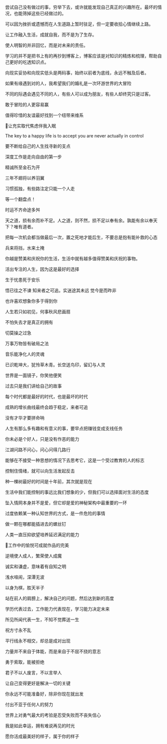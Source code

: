 #

尝试自己没有做过的事，穷举下去，或许就能发现自己真正的兴趣所在。最坏的情况，也能筛掉这些已经做过的。

可以因为挫折或遗憾而在人生道路上暂时驻足，但一定要收拾心情继续上路。

让工作融入生活，成就自我，而不是为了生存。

使人明智的并非回忆，而是对未来的责任。

学习的并不是把书上有的再抄到博客上，博客应该是对知识的精炼和梳理，帮助自己更好的吃透知识点。

向现实妥协和向现实低头是两码事，始终以前者为底线，永远不触及后者。

如果有缘遇到对的人，我希望我们的婚礼是一次环游世界的大冒险

不同的际遇会遇见不同的人，有些人可以成为朋友，有些人却终究只是过客。

敢于冒险的人更容易赢

值得珍惜的友谊最好找到一个纽带来维系

让充实取代焦虑伴我入眠

The key to a happy life is to accept you are never actually in control

要不断给自己的人生找寻新的支点

深度工作是走向自由的第一步

精诚所至金石为开

三年不翅将以养羽翼

习惯孤独，有些路注定只能一个人走

等一个翻盘点！

时运不齐命途多舛

天之道，损有余而补不足。人之道，则不然，损不足以奉有余。孰能有余以奉天下？唯有道者。

把每一次机会都当做最后一次，置之死地才能后生，不要总是抱有能补救的心态

兵来将挡，水来土掩

你越是赞美和庆祝你的生活，生活中就有越多值得赞美和庆祝的事物。

活出专注的人生，因为这是最好的选择

生于忧患死于安乐

悟已往之不谏 知来者之可追。实迷途其未远 觉今是而昨非

也许喜欢想象你多于得到你

人生若只如初见，何事秋风悲画扇

不怕失去才是真正的拥有

切莫操之过急

万事万物皆有破局之法

音乐能净化人的灵魂

已识乾坤大，犹怜草木青。长空送鸟印，留幻与人灵

世界是一面镜子，你笑他便笑

过去只是我们讲给自己的故事

每个时代都是最好的时代，也是最坏的时代

成熟的增长曲线最终会趋于稳定，来者可追

没有才华才要拼命呐

人生有那么多有趣和有意义的事，要早点把赚钱变成支线任务

你未必是个好人，只是没有作恶的能力

江湖问路不问心，问心问得几路行

能够在不接受一种思想的情况下去思考它，这是一个受过教育的人的标志

控制住情绪，就可以向生活发起反击

种一棵树最好的时间是十年前，其次就是现在

生活中我们能控制的事远比我们想象的少，但我们可以选择面对生活的态度

坠入情网本身并不是爱，但它却是爱的神秘架构中最重要的一环

过度依赖某一种认知世界的方式，是一件危险的事情

做一颗在哪都能插进去的螺丝钉

人类一直压抑欲望培养延迟满足的能力

工作中的愉悦可成就作品的完美

逆境使人成人，繁荣使人成魔

诚实和谦虚，意味着有自知之明

浅水喧闹，深潭无波

以身为棋，胜天半子

站在前人的肩膀上，解决自己的问题，然后达到新的高度

学历代表过去，工作能力代表现在，学习能力决定未来

所见所闻代表一生，不知不觉葬送一生

祝方寸永不乱

平行线永不相交，却总是成对出现

力量并不来自于体能，而是来自于不屈不挠的意志

勇于索取，能被拒绝

君子不以人废言，不以言举人

让自己变得更好是解决一切的关键

你永远不可能准备好，除非你现在就出发

付出不亚于任何人的努力

世界上对勇气最大的考验是忍受失败而不丧失信心

我是如此幸运，拥有难说再见的时光

愿你活成最美好的样子，属于你的样子